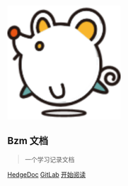 ![logo](_media/icon.svg)

## Bzm 文档

> 一个学习记录文档

[HedgeDoc](http://192.168.112.200:4000/) [GitLab](http://192.168.112.200/) [开始阅读](README.md) 


